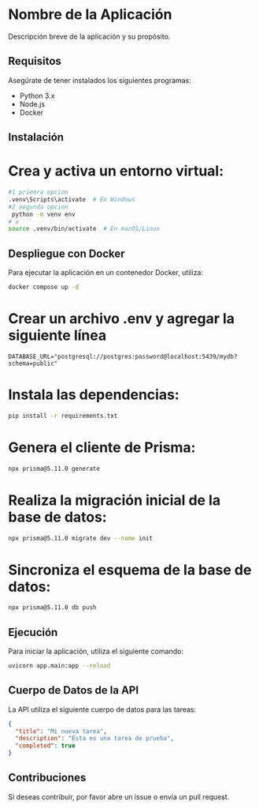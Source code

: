 # Nombre de la Aplicación

Descripción breve de la aplicación y su propósito.

## Requisitos

Asegúrate de tener instalados los siguientes programas:

- Python 3.x
- Node.js
- Docker

## Instalación

# Crea y activa un entorno virtual:

```bash
#1 priemra opcion
.venv\Scripts\activate  # En Windows
#2 segunda opcion
 python -m venv env
# o
source .venv/bin/activate  # En macOS/Linux

```

## Despliegue con Docker

Para ejecutar la aplicación en un contenedor Docker, utiliza:

```bash
docker compose up -d
```

# Crear un archivo .env y agregar la siguiente línea

```plaintext
DATABASE_URL="postgresql://postgres:password@localhost:5439/mydb?schema=public"
```

# Instala las dependencias:

```bash
pip install -r requirements.txt
```

# Genera el cliente de Prisma:

```bash
npx prisma@5.11.0 generate
```

# Realiza la migración inicial de la base de datos:

```bash
npx prisma@5.11.0 migrate dev --name init
```

# Sincroniza el esquema de la base de datos:

```bash
npx prisma@5.11.0 db push
```

## Ejecución

Para iniciar la aplicación, utiliza el siguiente comando:

```bash
uvicorn app.main:app --reload
```

## Cuerpo de Datos de la API

La API utiliza el siguiente cuerpo de datos para las tareas:

```json
{
  "title": "Mi nueva tarea",
  "description": "Esta es una tarea de prueba",
  "completed": true
}
```

## Contribuciones

Si deseas contribuir, por favor abre un issue o envía un pull request.
